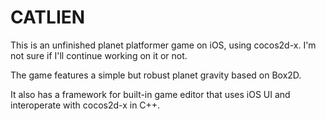 CATLIEN
=======

This is an unfinished planet platformer game on iOS, using cocos2d-x. I'm not sure if I'll continue working on it or not.

The game features a simple but robust planet gravity based on Box2D. 

It also has a framework for built-in game editor that uses iOS UI and interoperate with cocos2d-x in C++.
